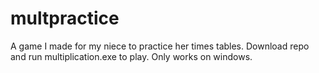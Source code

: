 # multpractice
A game I made for my niece to practice her times tables.
Download repo and run multiplication.exe to play. Only works on windows.
